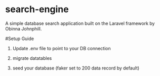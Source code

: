 
# search-engine


A simple database search application built on the Laravel framework by Obinna Johnphill.


#Setup Guide

 1. Update .env file to point to your DB connection

 2. migrate datatables 

 3. seed your database (faker set to 200 data record by default)






